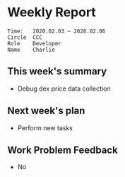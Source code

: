 # Weekly Report 
```
Time: 	2020.02.03 ~ 2020.02.06
Circle	CCC
Role	Developer
Name	Charlie
```
## This week's summary
- Debug dex price data collection




## Next week's plan
- Perform new tasks

  
## Work Problem Feedback
- No


